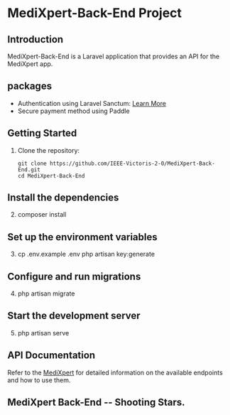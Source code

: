 # MediXpert-Back-End Project


## Introduction
MediXpert-Back-End is a Laravel application that provides an API for the MediXpert app.

## packages
- Authentication using Laravel Sanctum: [Learn More](https://laravel.com/docs/10.x/sanctum)
- Secure payment method using Paddle

## Getting Started
1. Clone the repository:
   ```shell
   git clone https://github.com/IEEE-Victoris-2-0/MediXpert-Back-End.git
   cd MediXpert-Back-End

## Install the dependencies
2. composer install

## Set up the environment variables

3. cp .env.example .env
   php artisan key:generate

## Configure and run migrations 

 4. php artisan migrate

 ## Start the development server 
 5. php artisan serve

## API Documentation
Refer to the <a href="https://documenter.getpostman.com/view/29337762/2s9YC1WEAo">MediXpert</a> for detailed information on the available endpoints and how to use them.

## MediXpert Back-End -- Shooting Stars. 